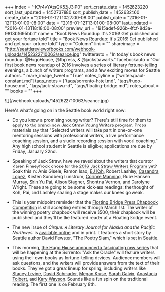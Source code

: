 +++
index = "-K7r4vYAtsQK52jJ3iP0"
sort_create_date = 1452623220
sort_last_updated = 1452737880
sort_publish_date = 1452632460
create_date = "2016-01-12T10:27:00-08:00"
publish_date = "2016-01-12T13:01:00-08:00"
date = "2016-01-12T13:01:00-08:00"
last_updated = "2016-01-13T18:18:00-08:00"
preview_url = "1915adef-926b-4fcf-8d3a-9813bf695bbd"
name = "Book News Roundup: It's 2016! Get published and get your fortune told"
title = "Book News Roundup: It's 2016! Get published and get your fortune told"
type = "Column"
link = ""
shareimage = "http://seattlereviewofbooks.com/webhook-uploads/1452622710063/seance.jpg"
twitterauto = "In today's book news roundup: @HugoHouse, @fbpress, & @jackstrawarts."
facebookauto = "Our first book news roundup of 2016 involves a series of literary fortune-telling evenings, a bunch of writers programs, and a few exciting moves for Seattle authors. "
make_image_tweet = "True"
notes_byline = ["writers/paul-constant.md"]
tags_notes = ["tags/sorrento-hotel.md", "tags/hugo-house.md", "tags/jack-straw.md", "tags/floating-bridge.md"]
notes_about = ""
books = ""
+++
<p class="image">![](/webhook-uploads/1452622710063/seance.jpg)</p>

Here's what's going on in the Seattle book world right now:

* Do you know a promising young writer? There's still time for them to apply to the [brand-new Jack Straw Young Writers program](http://www.jackstraw.org/programs/ed/youngwriters.shtml). Press materials say that "Selected writers will take part in one-on-one mentoring sessions with professional writers, a live performance coaching session, and a studio recording session with vocal coaching." Any high school student in Seattle is eligible; applications are due by Friday, January 22nd.

* Speaking of Jack Straw, have we raved about the writers that curator Karen Finneyfrock chose for the [2016 Jack Straw Writers Program](http://www.jackstraw.org/programs/writers/WritersForum/#wp16) yet? Soak this in: Anis Gisele, Ramon Isao, [EJ Koh](http://seattlereviewofbooks.com/notes/2015/10/06/korean-war/), Robert Lashley, [Casandra Lopez](http://seattlereviewofbooks.com/notes/2015/10/07/meet-the-short-run-vendors-casandra-lopez-of-asus/), Kirsten Sundberg Lunstrum, [Corinne Manning](http://seattlereviewofbooks.com/authors/corinne-manning/), Ruby Hansen Murray, [Shin Yu Pai](http://seattlereviewofbooks.com/notes/2015/10/20/an-interview-with-shin-yu-pai-redmonds-new-poet-laureate/), Alison Stagner, Shontina Vernon, and Carolyne Wright. These are going to be some kick-ass readings: the thought of Koh, Pai, and Lashley sharing a stage makes our knees go weak.

*  This is your midpoint reminder that the [Floating Bridge Press Chapbook Competition](http://www.floatingbridgepress.org/chapbook/subguidelines/) is still accepting entries through March 1st. The writer of the winning poetry chapbook will receive $500, their chapbook will be published, and they'll be the featured reader at a Floating Bridge event.

* The new issue of *Cirque: A Literary Journal for Alaska and the Pacific Northwest* is [available online](http://www.cirquejournal.com/index.php) and in print. It features a short story by Seattle author David Fewster, "The Poetry Slam," which is set in Seattle.

* This morning, [the Hugo House announced a fascinating new series](https://hugohouse.org/event/ask-the-oracle-at-hotel-sorrento/) that will be happening at the Sorrento: "Ask the Oracle" will feature writers using their own books as fortune-telling devices. Audience members will ask questions, and the writers will provide answers from the text of their books. They've got a great lineup for spring, including writers like [Stacey Levine](http://seattlereviewofbooks.com/notes/2015/10/21/lit-crawl-itinerary-8-local-favorites/), [David Schmader](http://seattlereviewofbooks.com/notes/2015/08/27/an-interview-with-david-schmader-the-brand-new-creative-director-at-the-bureau-of-fearless-ideas/), [Megan Kruse](http://seattlereviewofbooks.com/reviews/tolstoys-unhappy-family-moves-to-the-northwest/), [Sarah Galvin](http://seattlereviewofbooks.com/reviews/what-the-heart-wants/), [Anastacia Tolbert](http://seattlereviewofbooks.com/notes/2015/08/25/rattail/), and [Kary Wayson](https://hugohouse.org/classy-talk-with-kary-wayson/). Sounds like a fun spin on the traditional reading. The first one is on February 8th.